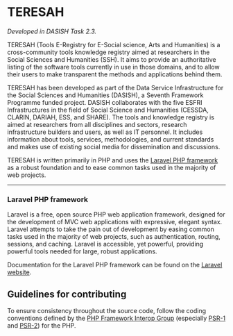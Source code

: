 # TERESAH

_Developed in DASISH Task 2.3._

TERESAH (Tools E-Registry for E-Social science, Arts and Humanities) is a cross-community tools knowledge registry aimed at researchers in the Social Sciences and Humanities (SSH). It aims to provide an authoritative listing of the software tools currently in use in those domains, and to allow their users to make transparent the methods and applications behind them.

TERESAH has been developed as part of the Data Service Infrastructure for the Social Sciences and Humanities (DASISH), a Seventh Framework Programme funded project. DASISH collaborates with the five ESFRI Infrastructures in the field of Social Science and Humanities (CESSDA, CLARIN, DARIAH, ESS, and SHARE). The tools and knowledge registry is aimed at researchers from all disciplines and sectors, research infrastructure builders and users, as well as IT personnel. It includes information about tools, services, methodologies, and current standards and makes use of existing social media for dissemination and discussions.

TERESAH is written primarily in PHP and uses the [Laravel PHP framework](http://laravel.com/) as a robust foundation and to ease common tasks used in the majority of web projects.

---

### Laravel PHP framework

Laravel is a free, open source PHP web application framework, designed for the development of MVC web applications with expressive, elegant syntax. Laravel attempts to take the pain out of development by easing common tasks used in the majority of web projects, such as authentication, routing, sessions, and caching. Laravel is accessible, yet powerful, providing powerful tools needed for large, robust applications.

Documentation for the Laravel PHP framework can be found on the [Laravel website](http://laravel.com/docs).

## Guidelines for contributing

To ensure consistency throughout the source code, follow the coding conventions defined by the [PHP Framework Interop Group](http://www.php-fig.org/) (especially [PSR-1](http://www.php-fig.org/psr/psr-1/) and [PSR-2](http://www.php-fig.org/psr/psr-2/)) for the PHP.
